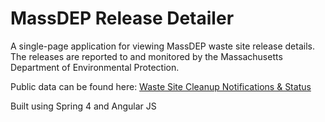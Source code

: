 MassDEP Release Detailer
====================
A single-page application for viewing MassDEP waste site release details. The releases are reported to and monitored by the Massachusetts Department of Environmental Protection. 

Public data can be found here: <a href="http://www.mass.gov/eea/agencies/massdep/cleanup/sites/downloadable-site-lists.html">Waste Site Cleanup Notifications & Status</a>

Built using Spring 4 and Angular JS
